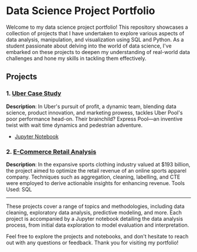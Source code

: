 # Data Science Project Portfolio

Welcome to my data science project portfolio! This repository showcases a collection of projects that I have undertaken to explore various aspects of data analysis, manipulation, and visualization using SQL and Python. As a student passionate about delving into the world of data science, I've embarked on these projects to deepen my understanding of real-world data challenges and hone my skills in tackling them effectively.

## Projects

### 1. [Uber Case Study](UberCaseStudy.pdf)
   **Description**: In Uber's pursuit of profit, a dynamic team, blending data science, product innovation, and marketing prowess, tackles Uber Pool's poor performance head-on. Their brainchild? Express Pool—an inventive twist with wait time dynamics and pedestrian adventure.
   - [Jupyter Notebook](UberCaseStudy.ipynb)

### 2. [E-Commerce Retail Analysis](RetailAnalysis-SportsClothing.pdf)
   **Description**: In the expansive sports clothing industry valued at $193 billion, the project aimed to optimize the retail revenue of an online sports apparel company. Techniques such as aggregation, cleaning, labelling, and CTE were employed to derive actionable insights for enhancing revenue. Tools Used: SQL

---

These projects cover a range of topics and methodologies, including data cleaning, exploratory data analysis, predictive modeling, and more. Each project is accompanied by a Jupyter notebook detailing the data analysis process, from initial data exploration to model evaluation and interpretation.

Feel free to explore the projects and notebooks, and don't hesitate to reach out with any questions or feedback. Thank you for visiting my portfolio!
